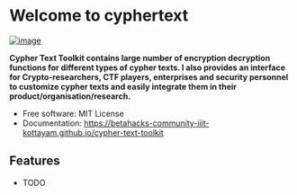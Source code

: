 # Welcome to cyphertext


[![image](https://img.shields.io/pypi/v/cyphertext.svg)](https://pypi.python.org/pypi/cyphertext)


**Cypher Text Toolkit contains large number of encryption decryption functions for different types of cypher texts. I also provides an interface for Crypto-researchers, CTF players, enterprises and security personnel to customize cypher texts and easily integrate them in their product/organisation/research.**


-   Free software: MIT License
-   Documentation: <https://betahacks-community-iiit-kottayam.github.io/cypher-text-toolkit>
    

## Features

-   TODO
